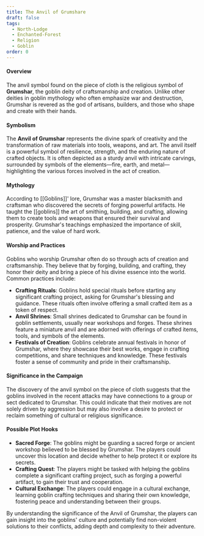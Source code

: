 ```yaml
---
title: The Anvil of Grumshare
draft: false
tags:
  - North-Lodge
  - Enchanted-Forest
  - Religion
  - Goblin
order: 0
---
```


#### Overview

The anvil symbol found on the piece of cloth is the religious symbol of **Grumshar**, the goblin deity of craftsmanship and creation. Unlike other deities in goblin mythology who often emphasize war and destruction, Grumshar is revered as the god of artisans, builders, and those who shape and create with their hands.

#### Symbolism

The **Anvil of Grumshar** represents the divine spark of creativity and the transformation of raw materials into tools, weapons, and art. The anvil itself is a powerful symbol of resilience, strength, and the enduring nature of crafted objects. It is often depicted as a sturdy anvil with intricate carvings, surrounded by symbols of the elements—fire, earth, and metal—highlighting the various forces involved in the act of creation.

#### Mythology

According to [[Goblins]]' lore, Grumshar was a master blacksmith and craftsman who discovered the secrets of forging powerful artifacts. He taught the [[goblins]] the art of smithing, building, and crafting, allowing them to create tools and weapons that ensured their survival and prosperity. Grumshar's teachings emphasized the importance of skill, patience, and the value of hard work.

#### Worship and Practices

Goblins who worship Grumshar often do so through acts of creation and craftsmanship. They believe that by forging, building, and crafting, they honor their deity and bring a piece of his divine essence into the world. Common practices include:

- **Crafting Rituals**: Goblins hold special rituals before starting any significant crafting project, asking for Grumshar's blessing and guidance. These rituals often involve offering a small crafted item as a token of respect.
- **Anvil Shrines**: Small shrines dedicated to Grumshar can be found in goblin settlements, usually near workshops and forges. These shrines feature a miniature anvil and are adorned with offerings of crafted items, tools, and symbols of the elements.
- **Festivals of Creation**: Goblins celebrate annual festivals in honor of Grumshar, where they showcase their best works, engage in crafting competitions, and share techniques and knowledge. These festivals foster a sense of community and pride in their craftsmanship.

#### Significance in the Campaign

The discovery of the anvil symbol on the piece of cloth suggests that the goblins involved in the recent attacks may have connections to a group or sect dedicated to Grumshar. This could indicate that their motives are not solely driven by aggression but may also involve a desire to protect or reclaim something of cultural or religious significance.

#### Possible Plot Hooks

- **Sacred Forge**: The goblins might be guarding a sacred forge or ancient workshop believed to be blessed by Grumshar. The players could uncover this location and decide whether to help protect it or explore its secrets.
- **Crafting Quest**: The players might be tasked with helping the goblins complete a significant crafting project, such as forging a powerful artifact, to gain their trust and cooperation.
- **Cultural Exchange**: The players could engage in a cultural exchange, learning goblin crafting techniques and sharing their own knowledge, fostering peace and understanding between their groups.

By understanding the significance of the Anvil of Grumshar, the players can gain insight into the goblins' culture and potentially find non-violent solutions to their conflicts, adding depth and complexity to their adventure.
